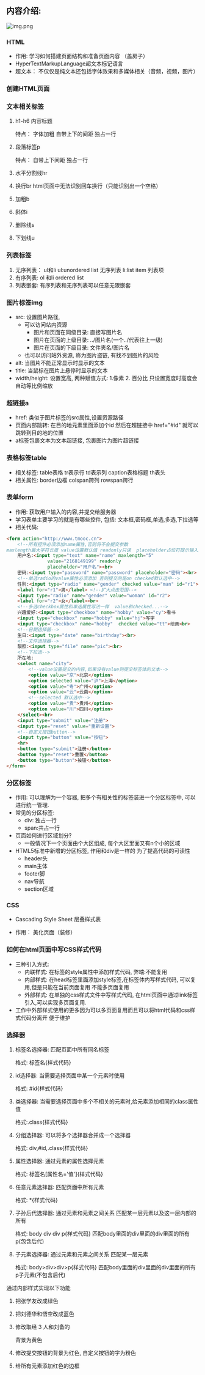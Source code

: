 
## 内容介绍:
![img.png](images/img.png)

### HTML

- 作用: 学习如何搭建页面结构和准备页面内容 （盖房子）
- HyperTextMarkupLanguage超文本标记语言
- 超文本： 不仅仅是纯文本还包括字体效果和多媒体相关（音频，视频，图片）

### 创建HTML页面

### 文本相关标签

1. h1-h6 内容标题

   特点： 字体加粗   自带上下的间距  独占一行

2. 段落标签p

   特点： 自带上下间距  独占一行

3. 水平分割线hr
4. 换行br     html页面中无法识别回车换行（只能识别出一个空格）
5. 加粗b
6. 斜体i
7. 删除线s
8. 下划线u

### 列表标签

1. 无序列表： ul和li        ul:unordered list 无序列表    li:list item 列表项
2. 有序列表:    ol 和li        ordered list
3. 列表嵌套: 有序列表和无序列表可以任意无限嵌套

### 图片标签img

- src: 设置图片路径,
  - 可以访问站内资源
    - 图片和页面在同级目录: 直接写图片名
    - 图片在页面的上级目录: ../图片名(一个../代表往上一级)
    - 图片在页面的下级目录: 文件夹名/图片名
  - 也可以访问站外资源, 称为图片盗链, 有找不到图片的风险 
- alt: 当图片不能正常显示时显示的文本
- title: 当鼠标在图片上悬停时显示的文本
- width/height: 设置宽高,     两种赋值方式: 1.像素  2. 百分比    只设置宽度时高度会自动等比例缩放

### 超链接a

- href: 类似于图片标签的src属性,设置资源路径
- 页面内部跳转: 在目的地元素里面添加个id  然后在超链接中 href="#id" 就可以跳转到目的地的位置
- a标签包裹文本为文本超链接, 包裹图片为图片超链接

### 表格标签table

- 相关标签: table表格   tr表示行  td表示列 caption表格标题 th表头
- 相关属性: border边框    colspan跨列   rowspan跨行

### 表单form

- 作用: 获取用户输入的内容,并提交给服务器
- 学习表单主要学习的就是有哪些控件, 包括: 文本框,密码框,单选,多选,下拉选等
- 相关代码:

```html
<form action="http://www.tmooc.cn">
    <!--所有控件必须添加name属性,否则将不会提交参数
maxlength最大字符长度 value设置默认值 readonly只读  placeholder占位符提示输入指定内容-->
    用户名:<input type="text" name="name" maxlength="5"
               value="2168149199" readonly
               placeholder="用户名"><br>
    密码:<input type="password" name="password" placeholder="密码"><br>
    <!--单选radio的value属性必须添加 否则提交的是on checked默认选中-->
    性别:<input type="radio" name="gender" checked value="man" id="r1">
    <label for="r1">男</label> <!--扩大点击范围-->
    <input type="radio" name="gender" value="woman" id="r2">
    <label for="r2">女</label><br>
    <!--多选checkbox属性和单选属性写法一样  value和checked...-->
    兴趣爱好:<input type="checkbox" name="hobby" value="cy">看书
    <input type="checkbox" name="hobby" value="hj">写字
    <input type="checkbox" name="hobby"  checked value="tt">绘画<br>
    <!--日期选择器-->
    生日:<input type="date" name="birthday"><br>
    <!--文件选择器-->
    靓照:<input type="file" name="pic"><br>
    <!--下拉选-->
    所在地:
    <select name="city">
        <!--value设置提交的内容,如果没有value则提交标签体的文本-->
        <option value="京">北京</option>
        <option selected value="沪">上海</option>
        <option value="粤">广州</option>
        <option value="云">云南</option>
        <!--selected 默认选中-->
        <option value="贵">贵州</option>
        <option value="川">四川</option>
    </select><br>
    <input type="submit" value="注册">
    <input type="reset" value="重新设置">
    <!--自定义按钮button-->
    <input type="button" value="按钮">
    <hr>
    <button type="submit">注册</button>
    <button type="reset">重置</button>
    <button type="button">按钮</button>
</form>
```

### 分区标签

- 作用: 可以理解为一个容器, 把多个有相关性的标签装进一个分区标签中, 可以进行统一管理.  
- 常见的分区标签:
  - div: 独占一行
  - span:共占一行 
- 页面如何进行区域划分?
  - 一般情况下一个页面由个大区组成, 每个大区里面又有n个小的区域
- HTML5标准中新增的分区标签, 作用和div是一样的 为了提高代码的可读性
  - header头
  - main主体
  - footer脚
  - nav导航
  - section区域

### CSS

- Cascading Style Sheet 层叠样式表

- 作用： 美化页面（装修）

### 如何在html页面中写CSS样式代码

- 三种引入方式:
  - 内联样式: 在标签的style属性中添加样式代码, 弊端:不能复用
  - 内部样式: 在head标签里面添加style标签,在标签体内写样式代码, 可以复用,但是只能在当前页面复用 不能多页面复用  
  - 外部样式: 在单独的css样式文件中写样式代码, 在html页面中通过link标签引入,可以实现多页面复用.  
- 工作中外部样式使用的更多因为可以多页面复用而且可以将html代码和css样式代码分离开 便于维护  

### 选择器

1. 标签名选择器: 匹配页面中所有同名标签

   格式: 标签名{样式代码}

2. id选择器:  当需要选择页面中某一个元素时使用

   格式: #id{样式代码}

3. 类选择器: 当需要选择页面中多个不相关的元素时,给元素添加相同的class属性值

   格式:.class{样式代码}

4. 分组选择器:  可以将多个选择器合并成一个选择器   

   格式: div,#id,.class{样式代码}

5. 属性选择器: 通过元素的属性选择元素

   格式: 标签名[属性名='值']{样式代码}   

6. 任意元素选择器:  匹配页面中所有元素

   格式: *{样式代码}

7. 子孙后代选择器: 通过元素和元素之间关系 匹配某一层元素以及这一层内部的所有

   格式: body div div p{样式代码}  匹配body里面的div里面的div里面的所有p(包含后代)

8. 子元素选择器: 通过元素和元素之间关系 匹配某一层元素

   格式: body>div>div>p{样式代码}  匹配body里面的div里面的div里面的所有p子元素(不包含后代)

 通过内部样式实现以下功能

1. 把张学友改成绿色

2. 把刘德华和悟空改成蓝色

3. 修改取经 3 人和刘备的

   背景为黄色

4. 修改提交按钮的背景为红色,
    自定义按钮的字为粉色

5. 给所有元素添加红色的边框
